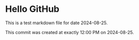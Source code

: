 # Hello GitHub
This is a test markdown file for date 2024-08-25.

This commit was created at exactly 12:00 PM on 2024-08-25.
